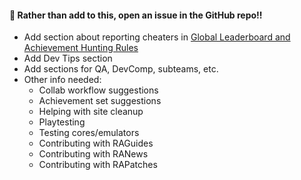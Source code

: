 #### 🚨 Rather than add to this, open an issue in the GitHub repo!!

- Add section about reporting cheaters in [Global Leaderboard and Achievement Hunting Rules](Global-Leaderboard-and-Achievement-Hunting-Rules)
- Add Dev Tips section
- Add sections for QA, DevComp, subteams, etc.
- Other info needed:
  - Collab workflow suggestions
  - Achievement set suggestions
  - Helping with site cleanup
  - Playtesting
  - Testing cores/emulators
  - Contributing with RAGuides
  - Contributing with RANews
  - Contributing with RAPatches
